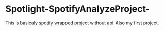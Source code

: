 # Spotlight-SpotifyAnalyzeProject-
This is basicaly spotify wrapped project without api. Also my first project.
